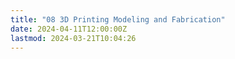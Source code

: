 ```yaml
---
title: "08 3D Printing Modeling and Fabrication"
date: 2024-04-11T12:00:00Z
lastmod: 2024-03-21T10:04:26
---
```


